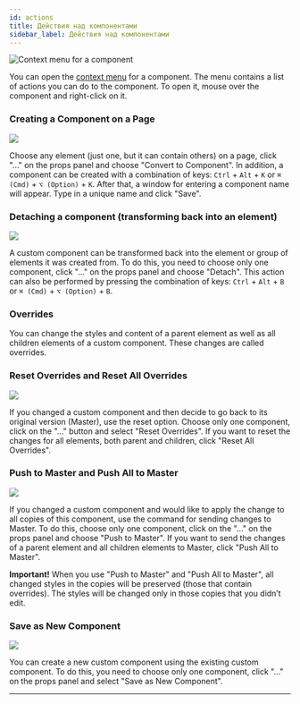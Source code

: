 ```yaml
---
id: actions
title: Действия над компонентами
sidebar_label: Действия над компонентами
---
```


![Context menu for a component](https://test-upl.quarkly.io/60a657b1e3623a001f692958/images/docs-new-components-context-menu.png?v=2021-05-24T12:56:35.734Z)

You can open the [context menu](/documentation/interface/work-area/context-menu) for a component. The menu contains a list of actions you can do to the component. To open it, mouse over the component and right-click on it.

### Creating a Component on a Page

![](https://test-upl.quarkly.io/60a657b1e3623a001f692958/images/docs-new-components-convert.png?v=2021-05-24T12:56:58.982Z)

Choose any element (just one, but it can contain others) on a page, click "..." on the props panel and choose "Convert to Component". In addition, a component can be created with a combination of keys: `Ctrl` + `Alt` + `K` or `⌘ (Cmd)` + `⌥ (Option)` + `K`. After that, a window for entering a component name will appear. Type in a unique name and click "Save".

### Detaching a component (transforming back into an element)

![](https://test-upl.quarkly.io/60a657b1e3623a001f692958/images/docs-new-components-detach.png?v=2021-05-24T12:57:18.609Z)

A custom component can be transformed back into the element or group of elements it was created from. To do this, you need to choose only one component, click "..." on the props panel and choose "Detach". This action can also be performed by pressing the combination of keys: `Ctrl` + `Alt` + `B` or `⌘ (Cmd)` + `⌥ (Option)` + `B`.

### Overrides

You can change the styles and content of a parent element as well as all children elements of a custom component. These changes are called overrides.

### Reset Overrides and Reset All Overrides

![](https://test-upl.quarkly.io/60a657b1e3623a001f692958/images/docs-new-components-reset-overrides.png?v=2021-05-24T12:57:42.057Z)

If you changed a custom component and then decide to go back to its original version (Master), use the reset option. Choose only one component, click on the "..." button and select "Reset Overrides". If you want to reset the changes for all elements, both parent and children, click "Reset All Overrides".

### Push to Master and Push All to Master

![](https://test-upl.quarkly.io/60a657b1e3623a001f692958/images/docs-new-components-push-to-master.png?v=2021-05-24T12:57:53.219Z)

If you changed a custom component and would like to apply the change to all copies of this component, use the command for sending changes to Master. To do this, choose only one component, click on the "..." on the props panel and choose "Push to Master". If you want to send the changes of a parent element and all children elements to Master, click "Push All to Master".

**Important!** When you use "Push to Master" and "Push All to Master", all changed styles in the copies will be preserved (those that contain overrides). The styles will be changed only in those copies that you didn’t edit.

### Save as New Component

![](https://test-upl.quarkly.io/60a657b1e3623a001f692958/images/docs-new-components-create-new.png?v=2021-05-24T12:58:07.004Z)

You can create a new custom component using the existing custom component. To do this, you need to choose only one component, click "..." on the props panel and select "Save as New Component".

---
